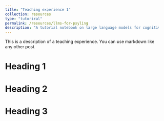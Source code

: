 ```yaml
---
title: "Teaching experience 1"
collection: resources
type: "tutoriral"
permalink: /resources/llms-for-psyling
description: "A tutorial notebook on large language models for cognitive science"
---
```


This is a description of a teaching experience. You can use markdown like any other post.

Heading 1
======

Heading 2
======

Heading 3
======
